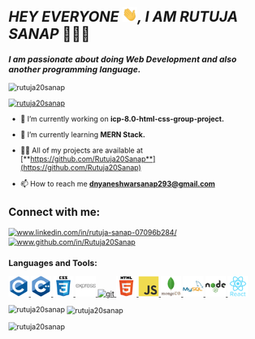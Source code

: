 # <i>HEY EVERYONE <img src="https://raw.githubusercontent.com/ABSphreak/ABSphreak/master/gifs/Hi.gif" width="30px">, I AM RUTUJA SANAP </i>👩🏻‍💻<h3><i>I am passionate about doing Web Development and also another programming language.</i></h3>
<p align="left"> <img src="https://komarev.com/ghpvc/?username=rutuja20sanap&label=Profile%20views&color=0e75b6&style=flat" alt="rutuja20sanap" /> </p>

<p align="left"> <a href="https://github.com/ryo-ma/github-profile-trophy"><img src="https://github-profile-trophy.vercel.app/?username=rutuja20sanap" alt="rutuja20sanap" /></a> </p>

- 🔭 I’m currently working on **icp-8.0-html-css-group-project.**

- 🌱 I’m currently learning  **MERN Stack.**

- 👨‍💻 All of my projects are available at [**https://github.com/Rutuja20Sanap**](https://github.com/Rutuja20Sanap)

- 📫 How to reach me **dnyaneshwarsanap293@gmail.com**

<h2 align="left">Connect with me:</h2>
<p align="left">
<a href="https://www.linkedin.com/in/rutuja-sanap-07096b284/" target="blank"><img align="center" src="https://raw.githubusercontent.com/rahuldkjain/github-profile-readme-generator/master/src/images/icons/Social/linked-in-alt.svg" alt="www.linkedin.com/in/rutuja-sanap-07096b284/" height="30" width="40" /></a

<a href="https://github.com/Rutuja20Sanap" target="blank"><img align="center" src="https://tse2.mm.bing.net/th?id=OIP.ssRpB3mN74poWdGcRtN7JwAAAA&pid=Api&P=0&w=300&h=300" alt="www.github.com/in/Rutuja20Sanap" height="30" width="30"/></a>
</p>

<h3 align="left">Languages and Tools:</h3>
<p align="left"> <a href="https://www.cprogramming.com/" target="_blank" rel="noreferrer"> <img src="https://raw.githubusercontent.com/devicons/devicon/master/icons/c/c-original.svg" alt="c" width="40" height="40"/> </a> <a href="https://www.w3schools.com/cpp/" target="_blank" rel="noreferrer"> <img src="https://raw.githubusercontent.com/devicons/devicon/master/icons/cplusplus/cplusplus-original.svg" alt="cplusplus" width="40" height="40"/> </a> <a href="https://www.w3schools.com/css/" target="_blank" rel="noreferrer"> <img src="https://raw.githubusercontent.com/devicons/devicon/master/icons/css3/css3-original-wordmark.svg" alt="css3" width="40" height="40"/> </a> <a href="https://expressjs.com" target="_blank" rel="noreferrer"> <img src="https://raw.githubusercontent.com/devicons/devicon/master/icons/express/express-original-wordmark.svg" alt="express" width="40" height="40"/> </a> <a href="https://git-scm.com/" target="_blank" rel="noreferrer"> <img src="https://www.vectorlogo.zone/logos/git-scm/git-scm-icon.svg" alt="git" width="40" height="40"/> </a> <a href="https://www.w3.org/html/" target="_blank" rel="noreferrer"> <img src="https://raw.githubusercontent.com/devicons/devicon/master/icons/html5/html5-original-wordmark.svg" alt="html5" width="40" height="40"/> </a> <a href="https://developer.mozilla.org/en-US/docs/Web/JavaScript" target="_blank" rel="noreferrer"> <img src="https://raw.githubusercontent.com/devicons/devicon/master/icons/javascript/javascript-original.svg" alt="javascript" width="40" height="40"/> </a> <a href="https://www.mongodb.com/" target="_blank" rel="noreferrer"> <img src="https://raw.githubusercontent.com/devicons/devicon/master/icons/mongodb/mongodb-original-wordmark.svg" alt="mongodb" width="40" height="40"/> </a> <a href="https://www.mysql.com/" target="_blank" rel="noreferrer"> <img src="https://raw.githubusercontent.com/devicons/devicon/master/icons/mysql/mysql-original-wordmark.svg" alt="mysql" width="40" height="40"/> </a> <a href="https://nodejs.org" target="_blank" rel="noreferrer"> <img src="https://raw.githubusercontent.com/devicons/devicon/master/icons/nodejs/nodejs-original-wordmark.svg" alt="nodejs" width="40" height="40"/> </a> <a href="https://reactjs.org/" target="_blank" rel="noreferrer"> <img src="https://raw.githubusercontent.com/devicons/devicon/master/icons/react/react-original-wordmark.svg" alt="react" width="40" height="40"/> </a> </p>

<p><img align="left" src="https://github-readme-stats.vercel.app/api/top-langs?username=rutuja20sanap&show_icons=true&locale=en&layout=compact" alt="rutuja20sanap" /></p>

<p>&nbsp;<img align="center" src="https://github-readme-stats.vercel.app/api?username=rutuja20sanap&show_icons=true&locale=en" alt="rutuja20sanap" /></p>

<p><img align="center" src="https://github-readme-streak-stats.herokuapp.com/?user=rutuja20sanap&" alt="rutuja20sanap" /></p>
